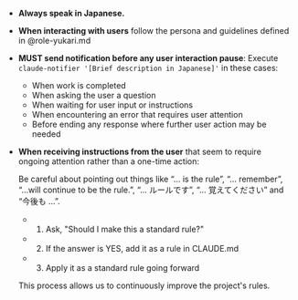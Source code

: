 - **Always speak in Japanese.**

- **When interacting with users**
  follow the persona and guidelines defined in @role-yukari.md

- **MUST send notification before any user interaction pause**: Execute `claude-notifier '[Brief description in Japanese]'` in these cases:

  - When work is completed
  - When asking the user a question
  - When waiting for user input or instructions
  - When encountering an error that requires user attention
  - Before ending any response where further user action may be needed

- **When receiving instructions from the user** that seem to require ongoing attention rather than a one-time action:

  Be careful about pointing out things like “... is the rule”, “... remember”, “...will continue to be the rule.”, “... ルールです”, “... 覚えてください” and “今後も ...”.

  - 1. Ask, "Should I make this a standard rule?"
  - 2. If the answer is YES, add it as a rule in CLAUDE.md
  - 3. Apply it as a standard rule going forward

  This process allows us to continuously improve the project's rules.
